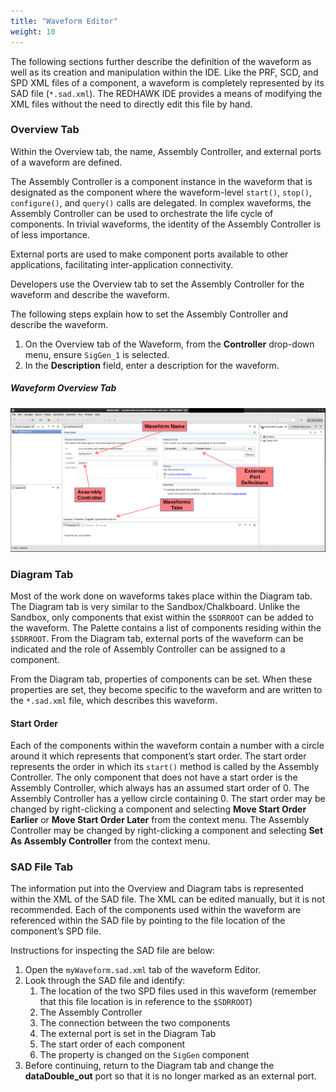 ```yaml
---
title: "Waveform Editor"
weight: 10
---
```


The following sections further describe the definition of the waveform as well as its creation and manipulation within the IDE. Like the PRF, SCD, and SPD XML files of a component, a waveform is completely represented by its SAD file (`*.sad.xml`). The REDHAWK IDE provides a means of modifying the XML files without the need to directly edit this file by hand.

### Overview Tab

Within the Overview tab, the name, Assembly Controller, and external ports of a waveform are defined.

The Assembly Controller is a component instance in the waveform that is designated as the component where the waveform-level `start()`, `stop()`, `configure()`, and `query()` calls are delegated. In complex waveforms, the Assembly Controller can be used to orchestrate the life cycle of components. In trivial waveforms, the identity of the Assembly Controller is of less importance.

External ports are used to make component ports available to other applications, facilitating inter-application connectivity.

Developers use the Overview tab to set the Assembly Controller for the waveform and describe the waveform.

The following steps explain how to set the Assembly Controller and describe the waveform.

1.  On the Overview tab of the Waveform, from the **Controller** drop-down menu, ensure `SigGen_1` is selected.
2.  In the **Description** field, enter a description for the waveform.

##### Waveform Overview Tab
![Waveform Overview Tab](../images/REDHAWK_Waveform_Overview_Tab.png)

### Diagram Tab

Most of the work done on waveforms takes place within the Diagram tab. The Diagram tab is very similar to the Sandbox/Chalkboard. Unlike the Sandbox, only components that exist within the `$SDRROOT` can be added to the waveform. The Palette contains a list of components residing within the `$SDRROOT`. From the Diagram tab, external ports of the waveform can be indicated and the role of Assembly Controller can be assigned to a component.

From the Diagram tab, properties of components can be set. When these properties are set, they become specific to the waveform and are written to the `*.sad.xml` file, which describes this waveform.

#### Start Order

Each of the components within the waveform contain a number with a circle around it which represents that component’s start order. The start order represents the order in which its `start()` method is called by the Assembly Controller. The only component that does not have a start order is the Assembly Controller, which always has an assumed start order of 0. The Assembly Controller has a yellow circle containing 0. The start order may be changed by right-clicking a component and selecting **Move Start Order Earlier** or **Move Start Order Later** from the context menu. The Assembly Controller may be changed by right-clicking a component and selecting **Set As Assembly Controller** from the context menu.

### SAD File Tab

The information put into the Overview and Diagram tabs is represented within the XML of the SAD file. The XML can be edited manually, but it is not recommended. Each of the components used within the waveform are referenced within the SAD file by pointing to the file location of the component’s SPD file.

Instructions for inspecting the SAD file are below:

1.  Open the `myWaveform.sad.xml` tab of the waveform Editor.
2.  Look through the SAD file and identify:
    1.  The location of the two SPD files used in this waveform (remember that this file location is in reference to the `$SDRROOT`)
    2.  The Assembly Controller
    3.  The connection between the two components
    4.  The external port is set in the Diagram Tab
    5.  The start order of each component
    6.  The property is changed on the `SigGen` component
3.  Before continuing, return to the Diagram tab and change the **dataDouble_out** port so that it is no longer marked as an external port.
